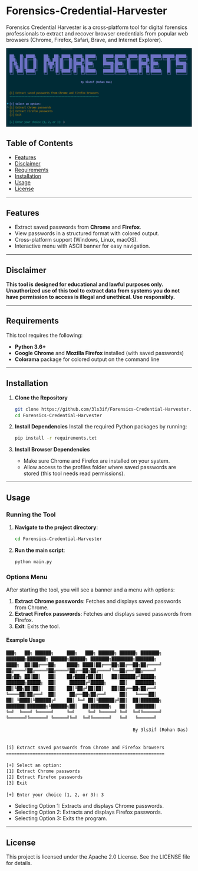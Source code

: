 # Forensics-Credential-Harvester
Forensics Credential Harvester is a cross-platform tool for digital forensics professionals to extract and recover browser credentials from popular web browsers (Chrome, Firefox, Safari, Brave, and Internet Explorer).

![Homepage](image/banner.png)

## Table of Contents
- [Features](#features)
- [Disclaimer](#disclaimer)
- [Requirements](#requirements)
- [Installation](#installation)
- [Usage](#usage)
- [License](#license)

---

## Features
- Extract saved passwords from **Chrome** and **Firefox**.
- View passwords in a structured format with colored output.
- Cross-platform support (Windows, Linux, macOS).
- Interactive menu with ASCII banner for easy navigation.

---

## Disclaimer
**This tool is designed for educational and lawful purposes only. Unauthorized use of this tool to extract data from systems you do not have permission to access is illegal and unethical. Use responsibly.**

---

## Requirements
This tool requires the following:
- **Python 3.6+**
- **Google Chrome** and **Mozilla Firefox** installed (with saved passwords)
- **Colorama** package for colored output on the command line

---

## Installation

1. **Clone the Repository**
    ```bash
    git clone https://github.com/3ls3if/Forensics-Credential-Harvester.git
    cd Forensics-Credential-Harvester
    ```

2. **Install Dependencies**
    Install the required Python packages by running:
    ```bash
    pip install -r requirements.txt
    ```

3. **Install Browser Dependencies**
    - Make sure Chrome and Firefox are installed on your system.
    - Allow access to the profiles folder where saved passwords are stored (this tool needs read permissions).

---

## Usage

### Running the Tool

1. **Navigate to the project directory**:
    ```bash
    cd Forensics-Credential-Harvester
    ```

2. **Run the main script**:
    ```bash
    python main.py
    ```

### Options Menu

After starting the tool, you will see a banner and a menu with options:
1. **Extract Chrome passwords**: Fetches and displays saved passwords from Chrome.
2. **Extract Firefox passwords**: Fetches and displays saved passwords from Firefox.
3. **Exit**: Exits the tool.

#### Example Usage

```
███╗   ██╗ ██████╗     ███╗   ███╗ ██████╗ ██████╗ ███████╗    ███████╗███████╗ ██████╗██████╗ ███████╗████████╗███████╗
████╗  ██║██╔═══██╗    ████╗ ████║██╔═══██╗██╔══██╗██╔════╝    ██╔════╝██╔════╝██╔════╝██╔══██╗██╔════╝╚══██╔══╝██╔════╝
██╔██╗ ██║██║   ██║    ██╔████╔██║██║   ██║██████╔╝█████╗      ███████╗█████╗  ██║     ██████╔╝█████╗     ██║   ███████╗
██║╚██╗██║██║   ██║    ██║╚██╔╝██║██║   ██║██╔══██╗██╔══╝      ╚════██║██╔══╝  ██║     ██╔══██╗██╔══╝     ██║   ╚════██║
██║ ╚████║╚██████╔╝    ██║ ╚═╝ ██║╚██████╔╝██║  ██║███████╗    ███████║███████╗╚██████╗██║  ██║███████╗   ██║   ███████║
╚═╝  ╚═══╝ ╚═════╝     ╚═╝     ╚═╝ ╚═════╝ ╚═╝  ╚═╝╚══════╝    ╚══════╝╚══════╝ ╚═════╝╚═╝  ╚═╝╚══════╝   ╚═╝   ╚══════╝

                                                By 3ls3if (Rohan Das)

    
[i] Extract saved passwords from Chrome and Firefox browsers
============================================================

[+] Select an option:
[1] Extract Chrome passwords
[2] Extract Firefox passwords
[3] Exit

[+] Enter your choice (1, 2, or 3): 3

```

- Selecting Option 1: Extracts and displays Chrome passwords.
- Selecting Option 2: Extracts and displays Firefox passwords.
- Selecting Option 3: Exits the program.


---

## License
This project is licensed under the Apache 2.0 License. See the LICENSE file for details.

